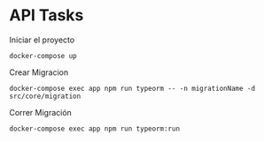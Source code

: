 # API Tasks

Iniciar el proyecto

```
docker-compose up
```

Crear Migracion
```
docker-compose exec app npm run typeorm -- -n migrationName -d src/core/migration
```

Correr Migración
```
docker-compose exec app npm run typeorm:run
```